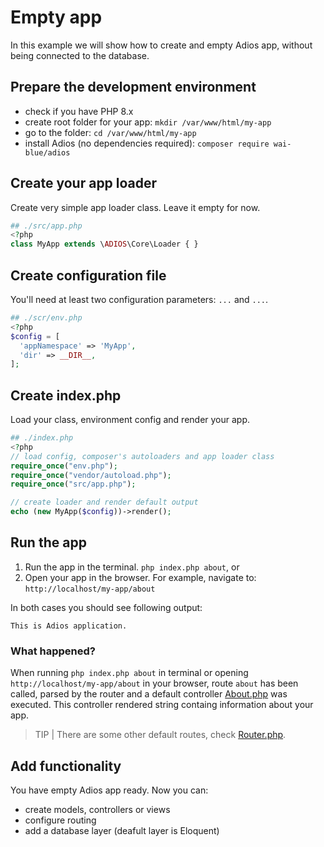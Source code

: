 # Empty app

In this example we will show how to create and empty Adios app, without being connected to the database.

## Prepare the development environment

  * check if you have PHP 8.x
  * create root folder for your app: `mkdir /var/www/html/my-app`
  * go to the folder: `cd /var/www/html/my-app`
  * install Adios (no dependencies required): `composer require wai-blue/adios`

## Create your app loader

Create very simple app loader class. Leave it empty for now.

```php
## ./src/app.php
<?php
class MyApp extends \ADIOS\Core\Loader { }
```

## Create configuration file

You'll need at least two configuration parameters: `...` and `...`.

```php
## ./scr/env.php
<?php
$config = [
  'appNamespace' => 'MyApp',
  'dir' => __DIR__,
];
```

## Create index.php

Load your class, environment config and render your app.

```php
## ./index.php
<?php
// load config, composer's autoloaders and app loader class
require_once("env.php");
require_once("vendor/autoload.php");
require_once("src/app.php");

// create loader and render default output
echo (new MyApp($config))->render();
```

## Run the app

  1. Run the app in the terminal. `php index.php about`, or
  2. Open your app in the browser. For example, navigate to: `http://localhost/my-app/about`

In both cases you should see following output:

```
This is Adios application.
```

### What happened?

When running `php index.php about` in terminal or opening `http://localhost/my-app/about` in your browser, route `about` has been called, parsed by the router and a default controller [About.php](https://github.com/wai-blue/adios/blob/main/src/Controllers/About.php) was executed. This controller rendered string containg information about your app.

> TIP | There are some other default routes, check [Router.php](https://github.com/wai-blue/adios/blob/main/src/Core/Router.php).

## Add functionality

You have empty Adios app ready. Now you can:

  * create models, controllers or views
  * configure routing
  * add a database layer (deafult layer is Eloquent)